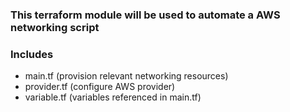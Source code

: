 ### This terraform module will be used to automate a AWS networking script
### Includes
- main.tf (provision relevant networking resources)
- provider.tf (configure AWS provider)
- variable.tf (variables referenced in main.tf)
